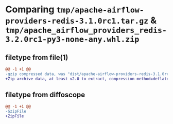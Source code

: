 # Comparing `tmp/apache-airflow-providers-redis-3.1.0rc1.tar.gz` & `tmp/apache_airflow_providers_redis-3.2.0rc1-py3-none-any.whl.zip`

## filetype from file(1)

```diff
@@ -1 +1 @@
-gzip compressed data, was "dist/apache-airflow-providers-redis-3.1.0rc1.tar", last modified: Tue Nov 15 00:15:29 2022, max compression
+Zip archive data, at least v2.0 to extract, compression method=deflate
```

## filetype from diffoscope

```diff
@@ -1 +1 @@
-GzipFile
+ZipFile
```

